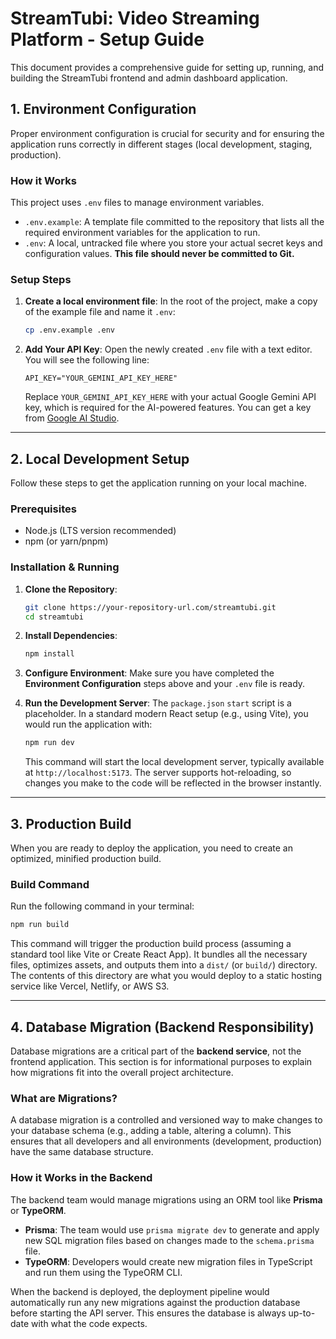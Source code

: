 # StreamTubi: Video Streaming Platform - Setup Guide

This document provides a comprehensive guide for setting up, running, and building the StreamTubi frontend and admin dashboard application.

## 1. Environment Configuration

Proper environment configuration is crucial for security and for ensuring the application runs correctly in different stages (local development, staging, production).

### How it Works

This project uses `.env` files to manage environment variables.

-   `.env.example`: A template file committed to the repository that lists all the required environment variables for the application to run.
-   `.env`: A local, untracked file where you store your actual secret keys and configuration values. **This file should never be committed to Git.**

### Setup Steps

1.  **Create a local environment file**: In the root of the project, make a copy of the example file and name it `.env`:
    ```bash
    cp .env.example .env
    ```

2.  **Add Your API Key**: Open the newly created `.env` file with a text editor. You will see the following line:
    ```
    API_KEY="YOUR_GEMINI_API_KEY_HERE"
    ```
    Replace `YOUR_GEMINI_API_KEY_HERE` with your actual Google Gemini API key, which is required for the AI-powered features. You can get a key from [Google AI Studio](https://aistudio.google.com/app/apikey).

---

## 2. Local Development Setup

Follow these steps to get the application running on your local machine.

### Prerequisites

-   Node.js (LTS version recommended)
-   npm (or yarn/pnpm)

### Installation & Running

1.  **Clone the Repository**:
    ```bash
    git clone https://your-repository-url.com/streamtubi.git
    cd streamtubi
    ```

2.  **Install Dependencies**:
    ```bash
    npm install
    ```

3.  **Configure Environment**: Make sure you have completed the **Environment Configuration** steps above and your `.env` file is ready.

4.  **Run the Development Server**:
    The `package.json` `start` script is a placeholder. In a standard modern React setup (e.g., using Vite), you would run the application with:
    ```bash
    npm run dev
    ```
    This command will start the local development server, typically available at `http://localhost:5173`. The server supports hot-reloading, so changes you make to the code will be reflected in the browser instantly.

---

## 3. Production Build

When you are ready to deploy the application, you need to create an optimized, minified production build.

### Build Command

Run the following command in your terminal:

```bash
npm run build
```

This command will trigger the production build process (assuming a standard tool like Vite or Create React App). It bundles all the necessary files, optimizes assets, and outputs them into a `dist/` (or `build/`) directory. The contents of this directory are what you would deploy to a static hosting service like Vercel, Netlify, or AWS S3.

---

## 4. Database Migration (Backend Responsibility)

Database migrations are a critical part of the **backend service**, not the frontend application. This section is for informational purposes to explain how migrations fit into the overall project architecture.

### What are Migrations?

A database migration is a controlled and versioned way to make changes to your database schema (e.g., adding a table, altering a column). This ensures that all developers and all environments (development, production) have the same database structure.

### How it Works in the Backend

The backend team would manage migrations using an ORM tool like **Prisma** or **TypeORM**.

-   **Prisma**: The team would use `prisma migrate dev` to generate and apply new SQL migration files based on changes made to the `schema.prisma` file.
-   **TypeORM**: Developers would create new migration files in TypeScript and run them using the TypeORM CLI.

When the backend is deployed, the deployment pipeline would automatically run any new migrations against the production database before starting the API server. This ensures the database is always up-to-date with what the code expects.
